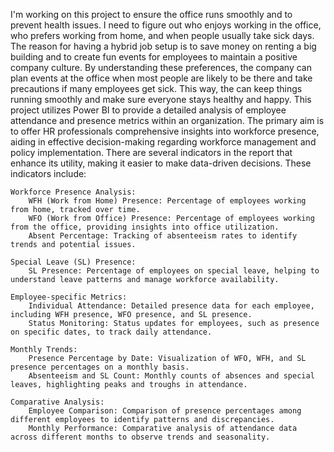 I'm working on this project to ensure the office runs smoothly and to prevent health issues. I need to figure out who enjoys working in the office, who prefers working from home, and when people usually take sick days. The reason for having a hybrid job setup is to save money on renting a big building and to create fun events for employees to maintain a positive company culture. By understanding these preferences, the company can plan events at the office when most people are likely to be there and take precautions if many employees get sick. This way, the can keep things running smoothly and make sure everyone stays healthy and happy.
This project utilizes Power BI to provide a detailed analysis of employee attendance and presence metrics within an organization. The primary aim is to offer HR professionals comprehensive insights into workforce presence, aiding in effective decision-making regarding workforce management and policy implementation.
There are several indicators in the report that enhance its utility, making it easier to make data-driven decisions. These indicators include:

    Workforce Presence Analysis:
        WFH (Work from Home) Presence: Percentage of employees working from home, tracked over time.
        WFO (Work from Office) Presence: Percentage of employees working from the office, providing insights into office utilization.
        Absent Percentage: Tracking of absenteeism rates to identify trends and potential issues.

    Special Leave (SL) Presence:
        SL Presence: Percentage of employees on special leave, helping to understand leave patterns and manage workforce availability.

    Employee-specific Metrics:
        Individual Attendance: Detailed presence data for each employee, including WFH presence, WFO presence, and SL presence.
        Status Monitoring: Status updates for employees, such as presence on specific dates, to track daily attendance.

    Monthly Trends:
        Presence Percentage by Date: Visualization of WFO, WFH, and SL presence percentages on a monthly basis.
        Absenteeism and SL Count: Monthly counts of absences and special leaves, highlighting peaks and troughs in attendance.

    Comparative Analysis:
        Employee Comparison: Comparison of presence percentages among different employees to identify patterns and discrepancies.
        Monthly Performance: Comparative analysis of attendance data across different months to observe trends and seasonality.
